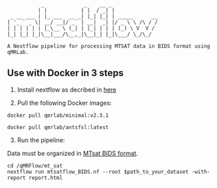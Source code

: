 ```
           _             _    __ _               
          | |           | |  / _| |              
 _ __ ___ | |_ ___  __ _| |_| |_| | _____      __
| '_ ` _ \| __/ __|/ _` | __|  _| |/ _ \ \ /\ / /
| | | | | | |_\__ \ (_| | |_| | | | (_) \ V  V / 
|_| |_| |_|\__|___/\__,_|\__|_| |_|\___/ \_/\_/  

A Nextflow pipeline for processing MTSAT data in BIDS format using qMRLab.
```
## Use with Docker in 3 steps

1. Install nextflow as decribed in [here](http://nextflow.io)


2. Pull the following Docker images:
```
docker pull qmrlab/minimal:v2.3.1
```
```
docker pull qmrlab/antsfsl:latest
```
3. Run the pipeline: 

Data must be organized in [MTsat BIDS format](https://github.com/qMRLab/qMRFlow/blob/master/mt_sat/USAGE).

```
cd /qMRFlow/mt_sat 
nextflow run mtsatflow_BIDS.nf --root $path_to_your_dataset -with-report report.html
```
